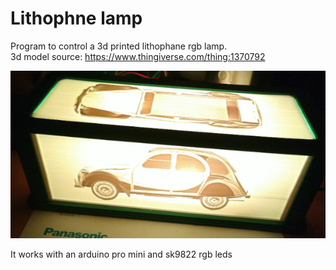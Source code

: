 # Lithophne lamp
Program to control a 3d printed lithophane rgb lamp.  
3d model source: https://www.thingiverse.com/thing:1370792  

![lamp image](lamp.jpg)

It works with an arduino pro mini and sk9822 rgb leds